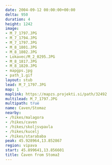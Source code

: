 ```yaml
---
date: 2004-09-12 00:00:00+00:00
delta: 950
duration: 4
height: 1242
image:
- M_7_1797.JPG
- M_7_1794.JPG
- M_7_1797.JPG
- M_8_1801.JPG
- M_8_1802.JPG
- Lokavec/M_2_0295.JPG
- M_8_1817.JPG
- M_8_1820.JPG
- mapgps.jpg
- path_1.gif
layout: stub
lead: M_7_1797.JPG
map: 1
maplink: https://mapzs.projekti.si/path/32492
multilead: M_7_1797.JPG
multipath: true
name: Caven/Stomaz
nearby:
- /hikes/malagora
- /hikes/caven
- /hikes/skoljsvpavla
- /hikes/kucelj
- /hikes/starababa
peak: 45.928964,13.852867
region: vipava
start: 45.899641,13.856601
title: Čaven from Stomaž
---
```

